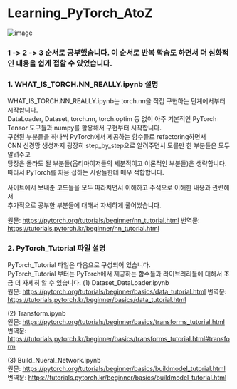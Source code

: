 # Learning_PyTorch_AtoZ


<p align ="center">
  
![image](https://user-images.githubusercontent.com/97151660/177296350-b43bd069-65c9-4d5e-abf0-99aaa73f1527.png)

### 1 -> 2 -> 3 순서로 공부했습니다. 이 순서로 반복 학습도 하면서 더 심화적인 내용을 쉽게 접할 수 있었습니다.

### 1. WHAT_IS_TORCH.NN_REALLY.ipynb 설명  

  WHAT_IS_TORCH.NN_REALLY.ipynb는 torch.nn을 직접 구현하는 단계에서부터 시작합니다.  
  DataLoader, Dataset, torch.nn, torch.optim 등 없이 아주 기본적인 PyTorch Tensor 도구들과 numpy를 활용해서 구현부터 시작합니다.  
  구현된 부분들을 하나씩 PyTorch에서 제공하는 함수들로 refactoring하면서  
  CNN 신경망 생성까지 굉장히 step_by_step으로 알려주면서 모를만 한 부분들은 모두 알려주고  
  당장은 몰라도 될 부분들(옵티마이저들의 세분적이고 이론적인 부분들)은 생략합니다.  
  따라서 PyTorch를 처음 접하는 사람들한테 매우 적합합니다.  

  사이트에서 보내준 코드들을 모두 따라치면서 이해하고 주석으로 이해한 내용과 관련해서  
  추가적으로 공부한 부분들에 대해서 자세하게 풀어썼습니다.  

  원문: https://pytorch.org/tutorials/beginner/nn_tutorial.html
  번역문: https://tutorials.pytorch.kr/beginner/nn_tutorial.html

### 2. PyTorch_Tutorial 파일 설명  

  PyTorch_Tutorial 파일은 다음으로 구성되어 있습니다.  
  PyTorch_Tutorial 부터는 PyTorch에서 제공하는 함수들과 라이브러리들에 대해서 조금 더 자세히 알 수 있습니다.
  (1) Dataset_DataLoader.ipynb  
      원문: https://pytorch.org/tutorials/beginner/basics/data_tutorial.html
      번역문: https://tutorials.pytorch.kr/beginner/basics/data_tutorial.html  

  (2) Transform.ipynb  
      원문: https://pytorch.org/tutorials/beginner/basics/transforms_tutorial.html
      번역문: https://tutorials.pytorch.kr/beginner/basics/transforms_tutorial.html#transform  

  (3) Build_Nueral_Network.ipynb  
      원문: https://pytorch.org/tutorials/beginner/basics/buildmodel_tutorial.html  
      번역문: https://tutorials.pytorch.kr/beginner/basics/buildmodel_tutorial.html  
